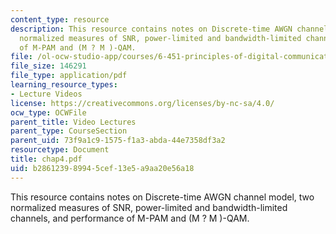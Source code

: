 ```yaml
---
content_type: resource
description: This resource contains notes on Discrete-time AWGN channel model, two
  normalized measures of SNR, power-limited and bandwidth-limited channels, and performance
  of M-PAM and (M ? M )-QAM.
file: /ol-ocw-studio-app/courses/6-451-principles-of-digital-communication-ii-spring-2005/b286123989945cef13e5a9aa20e56a18_chap4.pdf
file_size: 146291
file_type: application/pdf
learning_resource_types:
- Lecture Videos
license: https://creativecommons.org/licenses/by-nc-sa/4.0/
ocw_type: OCWFile
parent_title: Video Lectures
parent_type: CourseSection
parent_uid: 73f9a1c9-1575-f1a3-abda-44e7358df3a2
resourcetype: Document
title: chap4.pdf
uid: b2861239-8994-5cef-13e5-a9aa20e56a18
---
```

This resource contains notes on Discrete-time AWGN channel model, two normalized measures of SNR, power-limited and bandwidth-limited channels, and performance of M-PAM and (M ? M )-QAM.